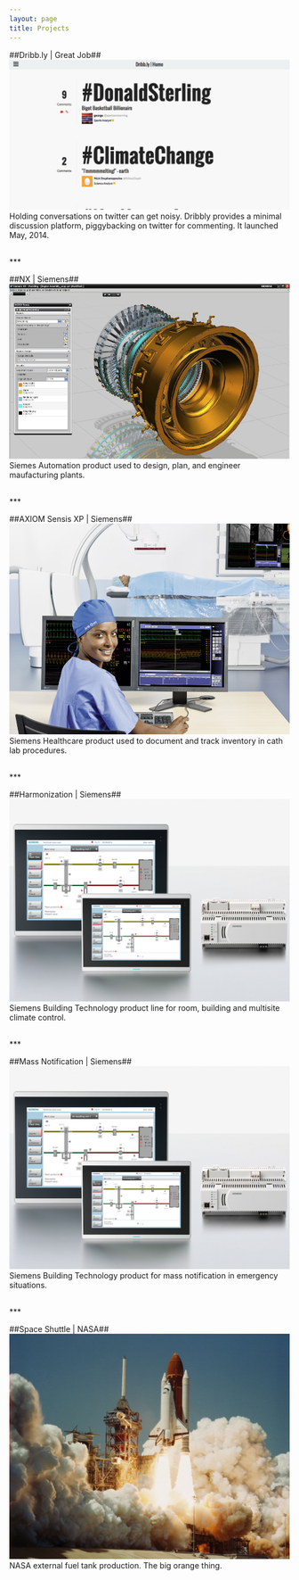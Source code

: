 ```yaml
---
layout: page
title: Projects
---
```



##Dribb.ly | Great Job##
[![Dribb.ly](/public/images/projects/dribbly.png "Dribb.ly")](http://dribb.ly/)
Holding conversations on twitter can get noisy.  Dribbly provides a minimal discussion platform, piggybacking on twitter for commenting.  It launched May, 2014.

<br>
***
<br>

##NX | Siemens##
[![Siemens Automation](/public/images/projects/automation.jpg "Siemens Automation")](http://http://www.plm.automation.siemens.com/en_us/products/nx/)
Siemes Automation product used to design, plan, and engineer maufacturing plants.

<br>
***
<br>

##AXIOM Sensis XP | Siemens##
[![Healthcare](/public/images/projects/healthcare.jpg "Healthcare")](http://www.healthcare.siemens.com/angio/workplaces/sensis/)
Siemens Healthcare product used to document and track inventory in cath lab procedures.

<br>
***
<br>

##Harmonization | Siemens##
[![Harmonization](/public/images/projects/harmonization.jpg "Harmonization")](http://www.buildingtechnologies.siemens.com/bt/global/en/buildingautomation-hvac/building-automation/building-automation-and-control-system-europe-desigo/Pages/desigo.aspx)
Siemens Building Technology product line for room, building and multisite climate control.

<br>
***
<br>

##Mass Notification | Siemens##
[![Mass Notification](/public/images/projects/mass-notification.jpg "Mass Notification")](http://w3.usa.siemens.com/buildingtechnologies/us/en/mass-notification/pages/mass-notification.aspx)
Siemens Building Technology product for mass notification in emergency situations.

<br>
***
<br>

##Space Shuttle | NASA##
[![NASA](/public/images/projects/space-shuttle.jpg "NASA")](http://www.geoffreybyers.com/projects/nasa)
NASA external fuel tank production.  The big orange thing.